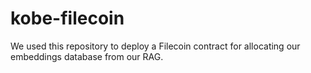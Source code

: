 # kobe-filecoin
We used this repository to deploy a Filecoin contract for allocating our embeddings database from our RAG.

